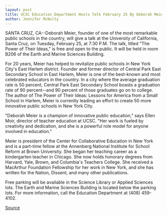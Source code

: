 ```yaml
---
layout: post
title: UCSC Education Department Hosts Talk February 25 By Deborah Meier
author: Jennifer McNulty
---
```


SANTA CRUZ, CA--Deborah Meier, founder of one of the most remarkable  public schools in the country, will give a talk at the University of California,  Santa Cruz, on Tuesday, February 25, at 7:30 P.M. The talk, titled "The Power  of Their Ideas," is free and open to the public. It will be held in room B206 of  the Earth and Marine Sciences Building.

For 20 years, Meier has helped to revitalize public schools in New York  City's East Harlem district. Founder and former director of Central Park East  Secondary School in East Harlem, Meier is one of the best-known and most  celebrated educators in the country. In a city where the average graduation  rate is 50 percent, Central Park East Secondary School boasts a graduation  rate of 90 percent--and 90 percent of those graduates go on to college. The  author of The Power of Their Ideas: Lessons for America from a Small School  in Harlem, Meier is currently leading an effort to create 50 more innovative  public schools in New York City.

"Deborah Meier is a champion of innovative public education," says  Ellen Moir, director of teacher education at UCSC. "Her work is fueled by  creativity and dedication, and she is a powerful role model for anyone  involved in education."

Meier is president of the Center for Collaborative Education in New  York and is a part-time fellow at the Annenberg National Institute for  School Reform at Brown University. She began her teaching career as a  kindergarten teacher in Chicago. She now holds honorary degrees from  Harvard, Yale, Brown, and Columbia's Teachers College. She received a  MacArthur Foundation Fellowship for her work in New York, and she has  written for the Nation, Dissent, and many other publications.

Free parking will be available in the Science Library or Applied  Sciences lots. The Earth and Marine Sciences Building is located below the  parking lots. For more information, call the Education Department at (408)  459-4102.

[Source](http://www1.ucsc.edu/news_events/press_releases/archive/96-97/02-97/021397-UCSC_education_dept.html "Permalink to 021397-UCSC_education_dept")
